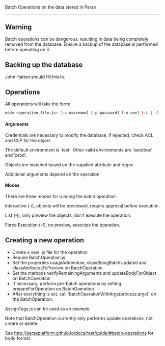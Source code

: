 Batch Operations on the data stored in Parse

***

## Warning

Batch operations can be dangerous, resulting in data being completely removed from the database.
Ensure a backup of the database is performed before operating on it.

## Backing up the database

John Hatton should fill this in.

## Operations

All operations will take the form:

```sh
node <operation_file.js> [-u username] [-p password] [-e env] (-i | -l | -f) <attr> <regex> <additional_args>
```

#### Arguments

Credentials are necessary to modify the database, if rejected, check ACL and CLP for the object

The default environment is 'test'. Other valid environments are 'sandbox' and 'prod'.

Objects are matched based on the supplied attribute and regex

Additional arguments depend on the operation

#### Modes

There are three modes for running the batch operation. 

Interactive (-i), objects will be previewed, require approval before execution.

List (-l), only preview the objects, don't execute the operation.

Force Execution (-f), no preview, executes the operation.

## Creating a new operation

* Create a new .js file for the operation
* Require BatchOperation.js
* Set the properties usageAddendum, classBeingBatchUpdated and classAttributesToPreview on BatchOperation
* Set the methods verifyRemainingArguments and updateBodyForObject on BatchOperation
* If necessary, perform pre-batch operations by setting prepareForOperation on BatchOperation
* After everything is set, call 'batchOperationWithArgs(process.argv)' on the BatchOperation.

AssignTags.js can be used as an example.

Note that BatchOperation currently only performs update operations, not create or delete.

See http://parseplatform.github.io/docs/rest/guide/#batch-operations for body format.
